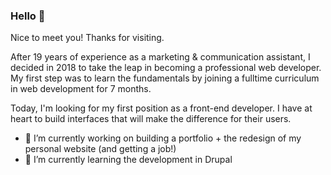 ### Hello 👋

Nice to meet you! Thanks for visiting.

After 19 years of experience as a marketing & communication assistant, I decided in 2018 to take the leap in becoming a professional web developer. My first step was to learn the fundamentals by joining a fulltime curriculum in web development for 7 months. 

Today, I'm looking for my first position as a front-end developer. I have at heart to build interfaces that will make the difference for their users.

- 🔭 I’m currently working on building a portfolio + the redesign of my personal website (and getting a job!)
- 🌱 I’m currently learning the development in Drupal

<!--
**frren95/frren95** is a ✨ _special_ ✨ repository because its `README.md` (this file) appears on your GitHub profile.

Here are some ideas to get you started:

- 🔭 I’m currently working on ...
- 🌱 I’m currently learning ...
- 👯 I’m looking to collaborate on ...
- 🤔 I’m looking for help with ...
- 💬 Ask me about ...
- 📫 How to reach me: ...
- 😄 Pronouns: ...
- ⚡ Fun fact: ...
-->
